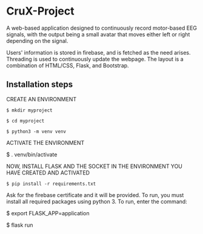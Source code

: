 # CruX-Project

A web-based application designed to continuously record motor-based EEG signals, with the output being a small avatar that moves either left or right depending on the signal.

Users' information is stored in firebase, and is fetched as the need arises. Threading is used to continuously update the webpage. The layout is a combination of HTML/CSS, Flask, and Bootstrap.

## Installation steps

CREATE AN ENVIRONMENT

`$ mkdir myproject`

`$ cd myproject`

`$ python3 -m venv venv`

ACTIVATE THE ENVIRONMENT

$ . venv/bin/activate

NOW, INSTALL FLASK AND THE SOCKET IN THE ENVIRONMENT YOU HAVE CREATED AND ACTIVATED

`$ pip install -r requirements.txt`

Ask for the firebase certificate and it will be provided.
To run, you must install all required packages using python 3. To run, enter the command:

$ export FLASK_APP=application

$ flask run
